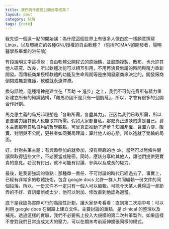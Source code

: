 ```yaml
---
title: 我們為什麼要公開分享成果？
layout: post
category: 試論
tags: [note]
---
```

我先從一個遠一點的開始講：為什麼這個世界上有很多人像白痴一樣願意撰寫 Linux、以及環繞它的各種GNU授權的自由軟體？（包括PCMAN的開發者，陽明醫學系畢業的洪任諭）

有段說明文字這樣說：自由軟體公開程式的原始碼，並鼓勵複製、散布，也允許其他人研究、改良，所以軟體功能可以相互引用，不用再浪費無謂的時間與精力重新開發。而傳統商業授權軟體的功能及生命周期等是由開發廠商來決定的，開發廠商倒閉或無意維護，軟體就永遠停滯。

換句話說，這種精神是建立在「互助 -> 進步」之上，我們不可能花費所有精力重新建立所有的知識結構，「羅馬帝國不是只有一個凱薩」，所以，才會有很多的公開合作計劃。

馬克思主義的烏托邦理想是「各取所需，各盡其力」。正因為我們已取所需，所以更要盡力讓其他人也能取其所需。假如大家都自私，那麼真正遭殃的還是自己。資本主義那套自私自利的哲學觀點，可曾真正推動了進步？知識產權、貪圖方便、販賣、封閉與不公開，更甚者如同賽局理論：算計他人的心態，所以造就了雙輸的局面。

好，針對共筆主題：有興趣參加的就參加，沒有興趣的也 ok，當然可以無條件閱讀與取得這些文件，不必要當成秘密。同時，應該分享給其他人，讓他們提供更寶貴的意見。若沒有付出，就不可能有討論、參與以及成長的權力。

最後，是我要強調的重點：那種單一責任、不可討論的時代已經過去了。事實上，已經有非常多的軟體技術，包含 google docs 允許一群人共同編輯一份文件的同個段落。所以，一份文件不一定只有一個人可以編輯。可能今天某人覺得這一章節弄的不好、資訊錯誤或太少，他可以附加、修改直到他認為適當。

底下是我認為實際可行的階段性計劃，讓大家參考看看：直到第二次期中考：可以利用 google docs 在網路上建立文件。主要討論的重點，是 clinical 的整理以及補充。透過這樣的實驗，我們不必要馬上投入大規模的第二次共筆製作。如果這樣不會對我們日常造成太大的壓力，可以在期末考前延伸擴張同樣的模式。
